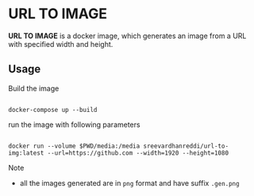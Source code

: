 # URL TO IMAGE

**URL TO IMAGE** is a docker image, which generates an image from a URL with specified width and height.

## Usage

Build the image

```shell

docker-compose up --build

```

run the image with following parameters

```shell

docker run --volume $PWD/media:/media sreevardhanreddi/url-to-img:latest --url=https://github.com --width=1920 --height=1080

```

Note

- all the images generated are in `png` format and have suffix `.gen.png`
